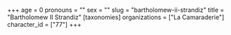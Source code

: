 +++
age = 0
pronouns = ""
sex = ""
slug = "bartholomew-ii-strandiz"
title = "Bartholomew II Strandiz"
[taxonomies]
organizations = ["La Camaraderie"]
character_id = ["77"]
+++


